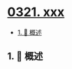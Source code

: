 # [0321. xxx](https://github.com/Tdahuyou/TNotes.leetcode/tree/main/notes/0321.%20xxx)

<!-- region:toc -->

- [1. 📝 概述](#1--概述)

<!-- endregion:toc -->

## 1. 📝 概述
